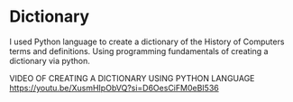 # Dictionary
I used Python language to create a dictionary of the History of Computers terms and definitions. Using programming fundamentals of creating a dictionary via python.

VIDEO OF CREATING A DICTIONARY USING PYTHON LANGUAGE
https://youtu.be/XusmHIpObVQ?si=D6OesCiFM0eBI536
